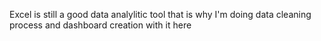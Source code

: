 Excel is still a good data analylitic tool that is why I'm doing data cleaning process and dashboard creation with it here
